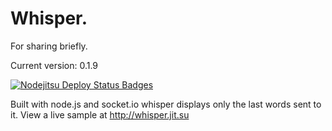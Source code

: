 Whisper.
=======
For sharing briefly.

Current version: 0.1.9

[![Nodejitsu Deploy Status Badges](https://webhooks.nodejitsu.com/LegitTalon/Whisper)](https://webops.nodejitsu.com#LegitTalon/Whisper)

Built with node.js and socket.io whisper displays only the last words sent to it.
View a live sample at http://whisper.jit.su
